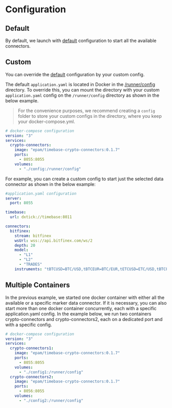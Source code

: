 # Configuration 

## Default 

By default, we launch with [default](https://raw.githubusercontent.com/epam/TimebaseCryptoConnectors/main/java/runner/src/main/resources/application.yaml) configuration to start all the available connectors.

## Custom 

You can override the [default](https://raw.githubusercontent.com/epam/TimebaseCryptoConnectors/main/java/runner/src/main/resources/application.yaml) configuration by your custom config. 

The default `application.yaml` is located in Docker in the [/runner/config](https://github.com/epam/TimebaseCryptoConnectors/blob/76ee7a34e1eaa0b68f36227d0ae19ff428ff6436/java/runner/src/main/docker/Dockerfile#L40) directory. To override this, you can mount the directory with your custom `application.yaml` config on the `/runner/config` directory as shown in the below example.

> For the convenience purposes, we recommend creating a `config` folder to store your custom configs in the directory, where you keep your docker-compose.yml.

```yaml
# docker-compose configuration
version: "3"
services:
  crypto-connectors:
    image: "epam/timebase-crypto-connectors:0.1.7"
    ports:
      - 8055:8055
    volumes:
      - "./config:/runner/config"
```

For example, you can create a custom config to start just the selected data connector as shown in the below example:

```yaml
#application.yaml configuration
server:
  port: 8055

timebase:
  url: dxtick://timebase:8011

connectors:
  bitfinex:
    stream: bitfinex
    wsUrl: wss://api.bitfinex.com/ws/2
    depth: 20
    model:
      - "L1"
      - "L2"
      - "TRADES"
    instruments: "tBTCUSD=BTC/USD,tBTCEUR=BTC/EUR,tETCUSD=ETC/USD,tBTCF0:USTF0=BTCPC"
```

## Multiple Containers 

In the previous example, we started one docker container with either all the available or a specific marker data connector. If it is necessary, you can also start more than one docker container concurrently, each with a specific application.yaml config. In the example below, we run two containers crypto-connectors and crypto-connectors2, each on a dedicated port and with a specific config.

```yaml
# docker-compose configuration
version: "3"
services:
  crypto-connectors1:
    image: "epam/timebase-crypto-connectors:0.1.7"
    ports:
      - 8055:8055
    volumes:
      - "./config1:/runner/config"
  crypto-connectors2:
    image: "epam/timebase-crypto-connectors:0.1.7"
    ports:
      - 8056:8055
    volumes:
      - "./config2:/runner/config"
```

